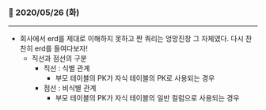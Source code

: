 ### 📖 2020/05/26 (화)

---

- 회사에서 erd를 제대로 이해하지 못하고 짠 쿼리는 엉망진창 그 자체였다. 다시 찬찬히 erd를 들여다보자!
  - 직선과 점선의 구분
    - 직선 : 식별 관계
      - 부모 테이블의 PK가 자식 테이블의 PK로 사용되는 경우
    - 점선 : 비식별 관계
      - 부모 테이블의 PK가 자식 테이블의 일반 컬럼으로 사용되는 경우
